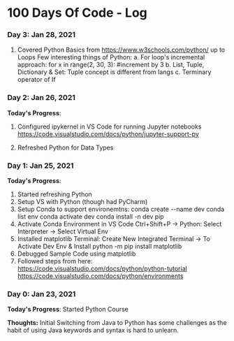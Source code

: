 # 100 Days Of Code - Log

### Day 3: Jan 28, 2021
1. Covered Python Basics from https://www.w3schools.com/python/ up to Loops
Few interesting things of Python:
 a. For loop's incremental approach: for x in range(2, 30, 3): #increment by 3
 b. List, Tuple, Dictionary & Set: Tuple concept is different from langs
 c. Terminary operator of If

### Day 2: Jan 26, 2021
**Today's Progress**: 
1. Configured ipykernel in VS Code for running Jupyter notebooks
https://code.visualstudio.com/docs/python/jupyter-support-py

2. Refreshed Python for Data Types

### Day 1: Jan 25, 2021
**Today's Progress**: 
1. Started refreshing Python 
2. Setup VS with Python (though had PyCharm)
3. Setup Conda to support environemtns: 
conda create --name dev
conda list env
conda activate dev
conda install -n dev pip
4. Activate Conda Environment in VS Code
Ctrl+Shift+P -> Python: Select Interpreter -> Select Virtual Env
5. Installed matplotlib
Terminal: Create New Integrated Terminal -> To Activate Dev Env & Install 
python -m pip install matplotlib
5. Debugged Sample Code using matplotlib
6. Followed steps from here: https://code.visualstudio.com/docs/python/python-tutorial 
https://code.visualstudio.com/docs/python/environments

### Day 0: Jan 23, 2021

**Today's Progress**: Started Python Course

**Thoughts:** Initial Switching from Java to Python has some challenges as the habit of using Java keywords and syntax is hard to unlearn.